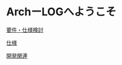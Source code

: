 # ArchーLOGへようこそ

[要件・仕様検討](https://github.com/arch-log/directing)

[仕様](https://github.com/arch-log/specifications)

[開発関連](https://github.com/arch-log/dev.github)
<!--

**Here are some ideas to get you started:**

🙋‍♀️ A short introduction - what is your organization all about?
🌈 Contribution guidelines - how can the community get involved?
👩‍💻 Useful resources - where can the community find your docs? Is there anything else the community should know?
🍿 Fun facts - what does your team eat for breakfast?
🧙 Remember, you can do mighty things with the power of [Markdown](https://docs.github.com/github/writing-on-github/getting-started-with-writing-and-formatting-on-github/basic-writing-and-formatting-syntax)
-->
